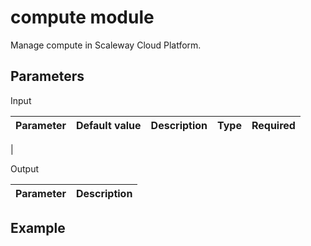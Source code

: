 # compute module

Manage compute in Scaleway Cloud Platform.

## Parameters

Input

| Parameter | Default value | Description | Type  | Required |
|-----------|---------------|-------------|-------|----------|
|

Output

| Parameter | Description   |
|-----------|---------------|

## Example